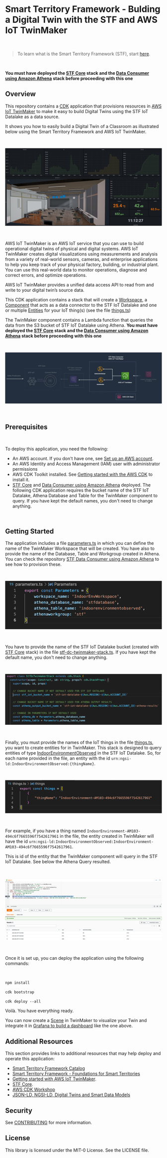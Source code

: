 # Smart Territory Framework - Bulding a Digital Twin with the STF and AWS IoT TwinMaker

<br>

>To learn what is the Smart Territory Framework (STF), start [here](https://github.com/aws-samples/aws-stf). 

<br>

__You must have deployed the [STF Core](https://github.com/aws-samples/aws-stf-core-scorpio) stack and the [Data Consumer using Amazon Athena](https://github.com/aws-samples/aws-stf-dc-athena) stack before proceeding with this one__


## Overview

This repository contains a [CDK](https://aws.amazon.com/cdk/) application that provisions resources in [AWS IoT TwinMaker](https://aws.amazon.com/iot-twinmaker/) to make it easy to build Digital Twins using the STF IoT Datalake as a data source.

It shows you how to easily build a Digital Twin of a Classroom as illustrated below using the Smart Territory Framework and AWS IoT TwinMaker.

<br>

![Demo](./docs/images/demo.png)

<br>

AWS IoT TwinMaker is an AWS IoT service that you can use to build operational digital twins of physical and digital systems. AWS IoT TwinMaker creates digital visualizations using measurements and analysis from a variety of real-world sensors, cameras, and enterprise applications to help you keep track of your physical factory, building, or industrial plant. You can use this real-world data to monitor operations, diagnose and correct errors, and optimize operations.

AWS IoT TwinMaker provides a unified data access API to read from and write to your digital twin’s source data.

This CDK application contains a stack that will create a [Workspace](https://docs.aws.amazon.com/iot-twinmaker/latest/guide/twinmaker-gs-workspace.html), a [Component](https://docs.aws.amazon.com/iot-twinmaker/latest/guide/twinmaker-component-types.html) that acts as a data connector to the STF IoT Datalake and one or multiple [Entities](https://docs.aws.amazon.com/iot-twinmaker/latest/guide/twinmaker-gs-entity.html) for your IoT thing(s) (see the file [things.ts](./things.ts))

The TwinMaker component contains a Lambda function that queries the data from the S3 bucket of STF IoT Datalake using Athena. __You must have deployed the [STF Core](https://github.com/aws-samples/aws-stf-core-scorpio) stack and the [Data Consumer using Amazon Athena](https://github.com/aws-samples/aws-stf-dc-athena) stack before proceeding with this one__ 

<br>

![Architecture](./docs/images/arch.png)

<br>

## Prerequisites

<br>

To deploy this application, you need the following:
- An AWS account. If you don't have one, see [Set up an AWS account](https://docs.aws.amazon.com/greengrass/v2/developerguide/setting-up.html#set-up-aws-account).
- An AWS Identity and Access Management (IAM) user with administrator permissions
- AWS CDK Toolkit installed. See [Getting started with the AWS CDK](https://docs.aws.amazon.com/cdk/latest/guide/getting_started.html) to install it.
- [STF Core](https://github.com/aws-samples/aws-stf-core-scorpio) and [Data Consumer using Amazon Athena](https://github.com/aws-samples/aws-stf-dc-athena) deployed. The following CDK application requires the bucket name of the STF IoT Datalake, Athena Database and Table for the TwinMaker component to query. If you have kept the default names, you don't need to change anything.  

<br>

## Getting Started

The application includes a file [parameters.ts](./parameters.ts) in which you can define the name of the TwinMaker Workspace that will be created. You have also to provide the name of the Database, Table and Workgroup created in Athena. You can check the repository [STF Data Consumer using Amazon Athena](https://github.com/aws-samples/aws-stf-dc-athena) to see how to provision these. 

<br>

![Parameters](./docs/images/parameters.png)

<br>

You have to provide the name of the STF IoT Datalake bucket (created with [STF Core](https://github.com/aws-samples/aws-stf-core-scorpio) stack) in the file [stf-dc-twinmaker-stack.ts](./lib/stf-dc-twinmaker-stack.ts). If you have kept the default name, you don't need to change anything.   

<br>

![Buckets](./docs/images/buckets.png)

<br>

Finally, you must provide the names of the IoT things in the file [things.ts](./things.ts), you want to create entities for in TwinMaker. This stack is designed to query entities of type [IndoorEnvironmentObserved](https://github.com/smart-data-models/dataModel.Environment/blob/master/IndoorEnvironmentObserved/README.md) in the STF IoT Datalake. So, for each name provided in the file, an entity with the id `urn:ngsi-ld:IndoorEnvironmentObserved:{thingName}`. 

<br>

![Things](./docs/images/things.png)

<br>

For example, if you have a thing named `IndoorEnvironment-AM103-494c6f7665596f7542617961` in the file, the entity created in TwinMaker will have the id `urn:ngsi-ld:IndoorEnvironmentObserved:IndoorEnvironment-AM103-494c6f7665596f7542617961`. 

This is id of the entity that the TwinMaker component will query in the STF IoT Datalake. See below the Athena Query resulted.

<br>

![Athena](./docs/images/athena.png)

<br>

Once it is set up, you can deploy the application using the following commands: 

<br>

```
npm install
```

```
cdk bootstrap
```

```
cdk deploy --all
```

Voilà. You have everything ready. 

You can now create a [Scene](https://docs.aws.amazon.com/iot-twinmaker/latest/guide/scenes.html) in TwinMaker to visualize your Twin and integrate it in [Grafana to build a dashboard](https://docs.aws.amazon.com/iot-twinmaker/latest/guide/grafana-integration.html) like the one above.


## Additional Resources

This section provides links to additional resources that may help deploy and operate this application:

- [Smart Territory Framework Catalog](https://github.com/aws-samples/aws-stf)
- [Smart Territory Framework - Foundations for Smart Territories](https://youtu.be/4MRZiC1VvKQ)
- [Getting started with AWS IoT TwinMaker](https://docs.aws.amazon.com/iot-twinmaker/latest/guide/twinmaker-gs.html). 
- [STF Core](https://github.com/aws-samples/aws-stf-core-scorpio).
- [AWS CDK Workshop](https://cdkworkshop.com/)
- [JSON-LD, NGSI-LD, Digital Twins and Smart Data Models](https://www.youtube.com/watch?v=dfigPKx99Bs)

## Security

See [CONTRIBUTING](CONTRIBUTING.md#security-issue-notifications) for more information.

## License

This library is licensed under the MIT-0 License. See the LICENSE file.